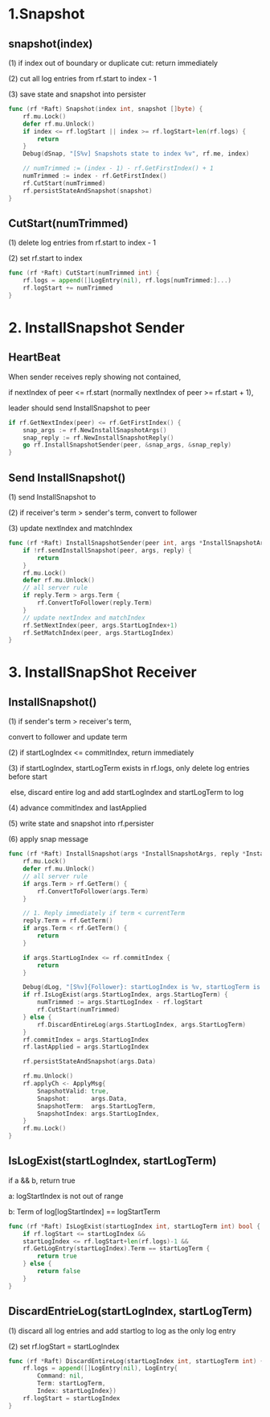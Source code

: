 # 1.Snapshot

## snapshot(index)

(1) if index out of boundary or duplicate cut: return immediately

(2) cut all log entries from rf.start to index - 1

(3) save state and snapshot into persister

```go
func (rf *Raft) Snapshot(index int, snapshot []byte) {
	rf.mu.Lock()
	defer rf.mu.Unlock()
	if index <= rf.logStart || index >= rf.logStart+len(rf.logs) {
		return
	}
	Debug(dSnap, "[S%v] Snapshots state to index %v", rf.me, index)

	// numTrimmed := (index - 1) - rf.GetFirstIndex() + 1
	numTrimmed := index - rf.GetFirstIndex()
	rf.CutStart(numTrimmed)
	rf.persistStateAndSnapshot(snapshot)
}
```



## CutStart(numTrimmed)

(1) delete log entries from rf.start to index - 1

(2) set rf.start to index

```go
func (rf *Raft) CutStart(numTrimmed int) {
	rf.logs = append([]LogEntry(nil), rf.logs[numTrimmed:]...)
	rf.logStart += numTrimmed
}
```



# 2. InstallSnapshot Sender

## HeartBeat

When sender receives reply showing not contained,

if nextIndex of peer <= rf.start (normally nextIndex of peer >= rf.start + 1),

leader should send InstallSnapshot to peer

```go
if rf.GetNextIndex(peer) <= rf.GetFirstIndex() {
	snap_args := rf.NewInstallSnapshotArgs()
	snap_reply := rf.NewInstallSnapshotReply()
	go rf.InstallSnapshotSender(peer, &snap_args, &snap_reply)
}
```



## Send InstallSnapshot()

(1) send InstallSnapshot to  

(2) if receiver's term > sender's term, convert to follower

(3) update nextIndex and matchIndex

```go
func (rf *Raft) InstallSnapshotSender(peer int, args *InstallSnapshotArgs, reply *InstallSnapshotReply) {
	if !rf.sendInstallSnapshot(peer, args, reply) {
		return
	}
	rf.mu.Lock()
	defer rf.mu.Unlock()
	// all server rule
	if reply.Term > args.Term {
		rf.ConvertToFollower(reply.Term)
	}
	// update nextIndex and matchIndex
	rf.SetNextIndex(peer, args.StartLogIndex+1)
	rf.SetMatchIndex(peer, args.StartLogIndex)
}
```



# 3. InstallSnapShot Receiver

## InstallSnapshot()

(1) if sender's term > receiver's term,

convert to follower and update term



(2) if startLogIndex <= commitIndex, return immediately



(3) if startLogIndex, startLogTerm exists in rf.logs,  only delete log entries before start

​	else,  discard entire log and add startLogIndex and startLogTerm to log



(4) advance commitIndex and lastApplied



(5) write state and snapshot into rf.persister



(6) apply snap message

```go
func (rf *Raft) InstallSnapshot(args *InstallSnapshotArgs, reply *InstallSnapshotReply) {
	rf.mu.Lock()
	defer rf.mu.Unlock()
	// all server rule
	if args.Term > rf.GetTerm() {
		rf.ConvertToFollower(args.Term)
	}

	// 1. Reply immediately if term < currentTerm
	reply.Term = rf.GetTerm()
	if args.Term < rf.GetTerm() {
		return
	}

	if args.StartLogIndex <= rf.commitIndex {
		return
	}

	Debug(dLog, "[S%v]{Follower}: startLogIndex is %v, startLogTerm is %v", rf.me, args.StartLogIndex, args.StartLogTerm)
	if rf.IsLogExist(args.StartLogIndex, args.StartLogTerm) {
		numTrimmed := args.StartLogIndex - rf.logStart
		rf.CutStart(numTrimmed)
	} else {
		rf.DiscardEntireLog(args.StartLogIndex, args.StartLogTerm)
	}
	rf.commitIndex = args.StartLogIndex
	rf.lastApplied = args.StartLogIndex

	rf.persistStateAndSnapshot(args.Data)

	rf.mu.Unlock()
	rf.applyCh <- ApplyMsg{
		SnapshotValid: true,
		Snapshot:      args.Data,
		SnapshotTerm:  args.StartLogTerm,
		SnapshotIndex: args.StartLogIndex,
	}
	rf.mu.Lock()
}
```



## IsLogExist(startLogIndex, startLogTerm)

if a && b, return true

a: logStartIndex is not out of range

b: Term of log[logStartIndex] == logStartTerm

```go
func (rf *Raft) IsLogExist(startLogIndex int, startLogTerm int) bool {
	if rf.logStart <= startLogIndex && 
    startLogIndex <= rf.logStart+len(rf.logs)-1 && 
    rf.GetLogEntry(startLogIndex).Term == startLogTerm {
		return true
	} else {
		return false
	}
}
```



## DiscardEntrieLog(startLogIndex, startLogTerm)

(1) discard all log entries and add startlog to log as the only log entry

(2) set rf.logStart = startLogIndex

```go
func (rf *Raft) DiscardEntireLog(startLogIndex int, startLogTerm int) {
	rf.logs = append([]LogEntry(nil), LogEntry{
        Command: nil, 
        Term: startLogTerm, 
        Index: startLogIndex})
	rf.logStart = startLogIndex
}
```

 

